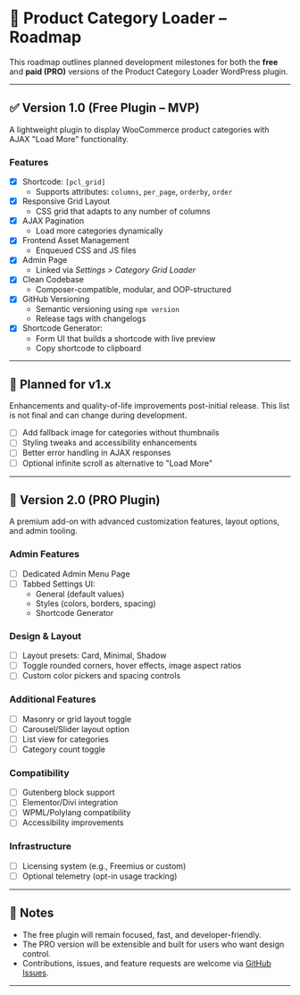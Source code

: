 # 🚧 Product Category Loader – Roadmap

This roadmap outlines planned development milestones for both the **free** and **paid (PRO)** versions of the Product Category Loader WordPress plugin.

---

## ✅ Version 1.0 (Free Plugin – MVP)

A lightweight plugin to display WooCommerce product categories with AJAX "Load More" functionality.

### Features
- [x] Shortcode: `[pcl_grid]`
  - Supports attributes: `columns`, `per_page`, `orderby`, `order`
- [x] Responsive Grid Layout
  - CSS grid that adapts to any number of columns
- [x] AJAX Pagination
  - Load more categories dynamically
- [x] Frontend Asset Management
  - Enqueued CSS and JS files
- [x] Admin Page
  - Linked via *Settings > Category Grid Loader*
- [x] Clean Codebase
  - Composer-compatible, modular, and OOP-structured
- [x] GitHub Versioning
  - Semantic versioning using `npm version`
  - Release tags with changelogs
- [x] Shortcode Generator:
  - Form UI that builds a shortcode with live preview
  - Copy shortcode to clipboard

---

## 🧪 Planned for v1.x

Enhancements and quality-of-life improvements post-initial release. This list is not final and can change during development.

- [ ] Add fallback image for categories without thumbnails
- [ ] Styling tweaks and accessibility enhancements
- [ ] Better error handling in AJAX responses
- [ ] Optional infinite scroll as alternative to "Load More"

---

## 🚀 Version 2.0 (PRO Plugin)

A premium add-on with advanced customization features, layout options, and admin tooling.

### Admin Features
- [ ] Dedicated Admin Menu Page
- [ ] Tabbed Settings UI:
  - General (default values)
  - Styles (colors, borders, spacing)
  - Shortcode Generator

### Design & Layout
- [ ] Layout presets: Card, Minimal, Shadow
- [ ] Toggle rounded corners, hover effects, image aspect ratios
- [ ] Custom color pickers and spacing controls

### Additional Features
- [ ] Masonry or grid layout toggle
- [ ] Carousel/Slider layout option
- [ ] List view for categories
- [ ] Category count toggle

### Compatibility
- [ ] Gutenberg block support
- [ ] Elementor/Divi integration
- [ ] WPML/Polylang compatibility
- [ ] Accessibility improvements

### Infrastructure
- [ ] Licensing system (e.g., Freemius or custom)
- [ ] Optional telemetry (opt-in usage tracking)

---

## 📝 Notes

- The free plugin will remain focused, fast, and developer-friendly.
- The PRO version will be extensible and built for users who want design control.
- Contributions, issues, and feature requests are welcome via [GitHub Issues](https://github.com/SMLWebDev/woo-category-grid-loader/issues).

---
